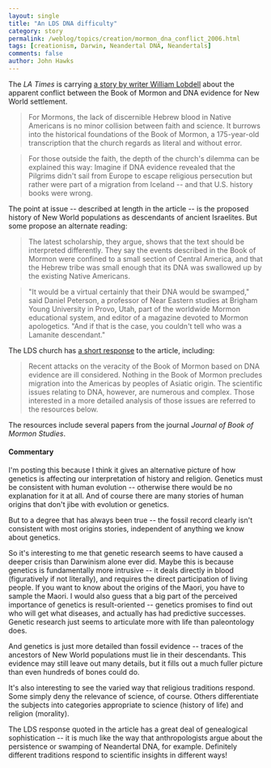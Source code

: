 ```yaml
---
layout: single 
title: "An LDS DNA difficulty" 
category: story
permalink: /weblog/topics/creation/mormon_dna_conflict_2006.html
tags: [creationism, Darwin, Neandertal DNA, Neandertals] 
comments: false 
author: John Hawks 
---
```



<p>
The <i>LA Times</i> is carrying <a href="http://www.latimes.com/news/printedition/la-me-mormon16feb16,1,4709667.story">a story by writer William Lobdell</a> about the apparent conflict between the Book of Mormon and DNA evidence for New World settlement. 
</p>

<blockquote>For Mormons, the lack of discernible Hebrew blood in Native Americans is no minor collision between faith and science. It burrows into the historical foundations of the Book of Mormon, a 175-year-old transcription that the church regards as literal and without error.</blockquote>

<blockquote>For those outside the faith, the depth of the church's dilemma can be explained this way: Imagine if DNA evidence revealed that the Pilgrims didn't sail from Europe to escape religious persecution but rather were part of a migration from Iceland -- and that U.S. history books were wrong. </blockquote>

<p>
The point at issue -- described at length in the article -- is the proposed history of New World populations as descendants of ancient Israelites. But some propose an alternate reading: 
</p>

<blockquote>The latest scholarship, they argue, shows that the text should be interpreted differently. They say the events described in the Book of Mormon were confined to a small section of Central America, and that the Hebrew tribe was small enough that its DNA was swallowed up by the existing Native Americans.</blockquote>

<blockquote>"It would be a virtual certainly that their DNA would be swamped," said Daniel Peterson, a professor of Near Eastern studies at Brigham Young University in Provo, Utah, part of the worldwide Mormon educational system, and editor of a magazine devoted to Mormon apologetics. "And if that is the case, you couldn't tell who was a Lamanite descendant."</blockquote>

<p>
The LDS church has <a href=http://www.lds.org/newsroom/mistakes/0,15331,3885-1-18078,00.html">a short response</a> to the article, including: 
</p>

<blockquote>Recent attacks on the veracity of the Book of Mormon based on DNA evidence are ill considered. Nothing in the Book of Mormon precludes migration into the Americas by peoples of Asiatic origin. The scientific issues relating to DNA, however, are numerous and complex. Those interested in a more detailed analysis of those issues are referred to the resources below.</blockquote>

<p>
The resources include several papers from the journal <i>Journal of Book of Mormon Studies</i>. 
</p>

<h4>Commentary</h4>

<p>
I'm posting this because I think it gives an alternative picture of how genetics is affecting our interpretation of history and religion. Genetics must be consistent with human evolution -- otherwise there would be no explanation for it at all. And of course there are many stories of human origins that don't jibe with evolution or genetics. 
</p>

<p>
But to a degree that has always been true -- the fossil record clearly isn't consistent with most origins stories, independent of anything we know about genetics. 
</p>

<p>
So it's interesting to me that genetic research seems to have caused a deeper crisis than Darwinism alone ever did. Maybe this is because genetics is fundamentally more intrusive -- it deals directly in blood (figuratively if not literally), and requires the direct participation of living people. If you want to know about the origins of the Maori, you have to sample the Maori. I would also guess that a big part of the perceived importance of genetics is result-oriented -- genetics promises to find out who will get what diseases, and actually has had predictive successes. Genetic research just seems to articulate more with life than paleontology does. 
</p>

<p>
And genetics is just more detailed than fossil evidence -- traces of the ancestors of New World populations must lie in their descendants. This evidence may still leave out many details, but it fills out a much fuller picture than even hundreds of bones could do. 
</p>

<p>
It's also interesting to see the varied way that religious traditions respond. Some simply deny the relevance of science, of course. Others differentiate the subjects into categories appropriate to science (history of life) and religion (morality). 
</p>

<p>
The LDS response quoted in the article has a great deal of genealogical sophistication -- it is much like the way that anthropologists argue about the persistence or swamping of Neandertal DNA, for example. Definitely different traditions respond to scientific insights in different ways!
</p>

